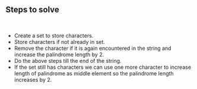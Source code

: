 ## Steps to solve
​
* Create a set to store characters.
* Store characters if not already in set.
* Remove the character if it is again encountered in the string and increase the palindrome length by 2.
* Do the above steps till the end of the string.
* If the set still has characters we can use one more character to increase length of palindrome as middle element so the palindrome length increases by 2.